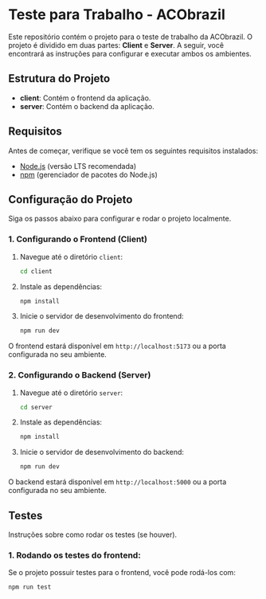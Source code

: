 # Teste para Trabalho - ACObrazil

Este repositório contém o projeto para o teste de trabalho da ACObrazil. O projeto é dividido em duas partes: **Client** e **Server**. A seguir, você encontrará as instruções para configurar e executar ambos os ambientes.

## Estrutura do Projeto

- **client**: Contém o frontend da aplicação.
- **server**: Contém o backend da aplicação.

## Requisitos

Antes de começar, verifique se você tem os seguintes requisitos instalados:

- [Node.js](https://nodejs.org) (versão LTS recomendada)
- [npm](https://www.npmjs.com/) (gerenciador de pacotes do Node.js)

## Configuração do Projeto

Siga os passos abaixo para configurar e rodar o projeto localmente.

### 1. Configurando o Frontend (Client)

1. Navegue até o diretório `client`:

    ```bash
    cd client
    ```

2. Instale as dependências:

    ```bash
    npm install
    ```

3. Inicie o servidor de desenvolvimento do frontend:

    ```bash
    npm run dev
    ```

O frontend estará disponível em `http://localhost:5173` ou a porta configurada no seu ambiente.

### 2. Configurando o Backend (Server)

1. Navegue até o diretório `server`:

    ```bash
    cd server
    ```

2. Instale as dependências:

    ```bash
    npm install
    ```

3. Inicie o servidor de desenvolvimento do backend:

    ```bash
    npm run dev
    ```

O backend estará disponível em `http://localhost:5000` ou a porta configurada no seu ambiente.

## Testes

Instruções sobre como rodar os testes (se houver).

### 1. Rodando os testes do frontend:

Se o projeto possuir testes para o frontend, você pode rodá-los com:

```bash
npm run test
